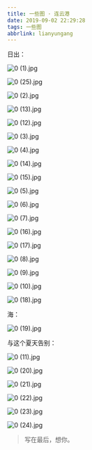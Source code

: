 ```yaml
---
title: 一些图 · 连云港
date: 2019-09-02 22:29:28
tags: 一些图
abbrlink: lianyungang
---
```


日出：

![0 (1).jpg](https://f7ionsy-1251389397.cos.ap-shanghai.myqcloud.com/image/%E4%B8%80%E4%BA%9B%E5%9B%BE%20%C2%B7%20%E8%BF%9E%E4%BA%91%E6%B8%AF/photo_2019-09-02_22-28-03.jpg)





![0 (25).jpg](https://f7ionsy-1251389397.cos.ap-shanghai.myqcloud.com/image/%E4%B8%80%E4%BA%9B%E5%9B%BE%20%C2%B7%20%E8%BF%9E%E4%BA%91%E6%B8%AF/photo_2019-09-02_22-28-07.jpg)





![0 (2).jpg](https://f7ionsy-1251389397.cos.ap-shanghai.myqcloud.com/image/%E4%B8%80%E4%BA%9B%E5%9B%BE%20%C2%B7%20%E8%BF%9E%E4%BA%91%E6%B8%AF/photo_2019-09-02_22-28-07.jpg)





![0 (13).jpg](https://f7ionsy-1251389397.cos.ap-shanghai.myqcloud.com/image/%E4%B8%80%E4%BA%9B%E5%9B%BE%20%C2%B7%20%E8%BF%9E%E4%BA%91%E6%B8%AF/3.jpg)





![0 (12).jpg](https://f7ionsy-1251389397.cos.ap-shanghai.myqcloud.com/image/%E4%B8%80%E4%BA%9B%E5%9B%BE%20%C2%B7%20%E8%BF%9E%E4%BA%91%E6%B8%AF/photo_2019-09-02_22-28-03%20%283%29.jpg)





![0 (3).jpg](https://f7ionsy-1251389397.cos.ap-shanghai.myqcloud.com/image/%E4%B8%80%E4%BA%9B%E5%9B%BE%20%C2%B7%20%E8%BF%9E%E4%BA%91%E6%B8%AF/4%29.jpg)





![0 (4).jpg](https://f7ionsy-1251389397.cos.ap-shanghai.myqcloud.com/image/%E4%B8%80%E4%BA%9B%E5%9B%BE%20%C2%B7%20%E8%BF%9E%E4%BA%91%E6%B8%AF/5.jpg)





![0 (14).jpg](https://f7ionsy-1251389397.cos.ap-shanghai.myqcloud.com/image/%E4%B8%80%E4%BA%9B%E5%9B%BE%20%C2%B7%20%E8%BF%9E%E4%BA%91%E6%B8%AF/6.jpg)





![0 (15).jpg](https://f7ionsy-1251389397.cos.ap-shanghai.myqcloud.com/image/%E4%B8%80%E4%BA%9B%E5%9B%BE%20%C2%B7%20%E8%BF%9E%E4%BA%91%E6%B8%AF/7.jpg)





![0 (5).jpg](https://f7ionsy-1251389397.cos.ap-shanghai.myqcloud.com/image/%E4%B8%80%E4%BA%9B%E5%9B%BE%20%C2%B7%20%E8%BF%9E%E4%BA%91%E6%B8%AF/8.jpg)





![0 (6).jpg](https://f7ionsy-1251389397.cos.ap-shanghai.myqcloud.com/image/%E4%B8%80%E4%BA%9B%E5%9B%BE%20%C2%B7%20%E8%BF%9E%E4%BA%91%E6%B8%AF/9.jpg)





![0 (7).jpg](https://f7ionsy-1251389397.cos.ap-shanghai.myqcloud.com/image/%E4%B8%80%E4%BA%9B%E5%9B%BE%20%C2%B7%20%E8%BF%9E%E4%BA%91%E6%B8%AF/10.jpg)





![0 (16).jpg](https://f7ionsy-1251389397.cos.ap-shanghai.myqcloud.com/image/%E4%B8%80%E4%BA%9B%E5%9B%BE%20%C2%B7%20%E8%BF%9E%E4%BA%91%E6%B8%AF/11.jpg)





![0 (17).jpg](https://f7ionsy-1251389397.cos.ap-shanghai.myqcloud.com/image/%E4%B8%80%E4%BA%9B%E5%9B%BE%20%C2%B7%20%E8%BF%9E%E4%BA%91%E6%B8%AF/12.jpg)





![0 (8).jpg](https://f7ionsy-1251389397.cos.ap-shanghai.myqcloud.com/image/%E4%B8%80%E4%BA%9B%E5%9B%BE%20%C2%B7%20%E8%BF%9E%E4%BA%91%E6%B8%AF/13.jpg)





![0 (9).jpg](https://f7ionsy-1251389397.cos.ap-shanghai.myqcloud.com/image/%E4%B8%80%E4%BA%9B%E5%9B%BE%20%C2%B7%20%E8%BF%9E%E4%BA%91%E6%B8%AF/14.jpg)





![0 (10).jpg](https://f7ionsy-1251389397.cos.ap-shanghai.myqcloud.com/image/%E4%B8%80%E4%BA%9B%E5%9B%BE%20%C2%B7%20%E8%BF%9E%E4%BA%91%E6%B8%AF/15.jpg)





![0 (18).jpg](https://f7ionsy-1251389397.cos.ap-shanghai.myqcloud.com/image/%E4%B8%80%E4%BA%9B%E5%9B%BE%20%C2%B7%20%E8%BF%9E%E4%BA%91%E6%B8%AF/16.jpg)



海：

![0 (19).jpg](https://f7ionsy-1251389397.cos.ap-shanghai.myqcloud.com/image/%E4%B8%80%E4%BA%9B%E5%9B%BE%20%C2%B7%20%E8%BF%9E%E4%BA%91%E6%B8%AF/0%20%2819%29.jpg)



与这个夏天告别：

![0 (11).jpg](https://f7ionsy-1251389397.cos.ap-shanghai.myqcloud.com/image/%E4%B8%80%E4%BA%9B%E5%9B%BE%20%C2%B7%20%E8%BF%9E%E4%BA%91%E6%B8%AF/0%20%2811%29.jpg)





![0 (20).jpg](https://f7ionsy-1251389397.cos.ap-shanghai.myqcloud.com/image/%E4%B8%80%E4%BA%9B%E5%9B%BE%20%C2%B7%20%E8%BF%9E%E4%BA%91%E6%B8%AF/0%20%2820%29.jpg)





![0 (21).jpg](https://f7ionsy-1251389397.cos.ap-shanghai.myqcloud.com/image/%E4%B8%80%E4%BA%9B%E5%9B%BE%20%C2%B7%20%E8%BF%9E%E4%BA%91%E6%B8%AF/0%20%2821%29.jpg)





![0 (22).jpg](https://f7ionsy-1251389397.cos.ap-shanghai.myqcloud.com/image/%E4%B8%80%E4%BA%9B%E5%9B%BE%20%C2%B7%20%E8%BF%9E%E4%BA%91%E6%B8%AF/0%20%2822%29.jpg)





![0 (23).jpg](https://f7ionsy-1251389397.cos.ap-shanghai.myqcloud.com/image/%E4%B8%80%E4%BA%9B%E5%9B%BE%20%C2%B7%20%E8%BF%9E%E4%BA%91%E6%B8%AF/0%20%2823%29.jpg)





![0 (24).jpg](https://f7ionsy-1251389397.cos.ap-shanghai.myqcloud.com/image/%E4%B8%80%E4%BA%9B%E5%9B%BE%20%C2%B7%20%E8%BF%9E%E4%BA%91%E6%B8%AF/0%20%2824%29.jpg)







> 写在最后，想你。

